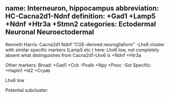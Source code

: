 name: Interneuron, hippocampus
abbreviation: HC-Cacna2d1-Ndnf
definition: +Gad1 +Lamp5 +Ndnf +Htr3a +Stmn2
categories: Ectodermal Neuronal Neuroectodermal
---



Kenneth Harris: Cacna2d1.Ndnf "CGE-derived neurogliaform"
-Lhx6 cluster with similar specific markers (Lamp5 etc.)
here: Lhx6 low, not completely absent
what distinguishes from Cacna2d1-Lhx6 is +Ndnf +Htr3a


Other markers:
Broad: +Gad1 +Cck -Pvalb +Npy +Pnoc -Sst
Specific: +Hapln1 +Id2 +Cryab 

Lhx6 low


Potential subcluster:
